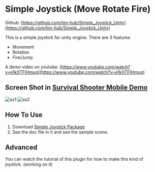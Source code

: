 # Simple Joystick (Move Rotate Fire)

Github: [https://github.com/tim-hub/Simple_Joystick_Unity](https://github.com/tim-hub/Simple_Joystick_Unity)

This is a simple joystick for unity engine. There are 3 features
- Movement
- Rotation
- Fire/Jump

A demo video on youtube: [https://www.youtube.com/watch?v=e1kXTFIHmug](https://www.youtube.com/watch?v=e1kXTFIHmug)


## Screen Shot in [Survival Shooter Mobile Demo](https://play.google.com/store/apps/details?id=uno.bai.geekgame.survivalshootermobile)
![ss1]()
![ss2]()


## How To Use
1. Download [Simple Joystick Package]()
2. See the doc file in it and see the sample scene.

## Advanced
You can watch the tutorial of this plugin for how to make this kind of joystick. (working on it)